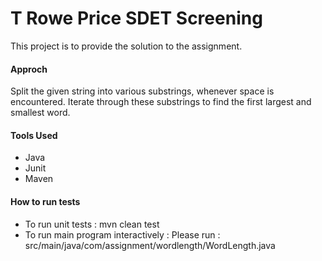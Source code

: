 # T Rowe Price SDET Screening
This project is to provide the solution to the assignment.

#### Approch


Split the given string into various substrings, whenever space is encountered. Iterate through these substrings to find the first largest and smallest word.

#### Tools Used
- Java
- Junit
- Maven

#### How to run tests

- To run unit tests : mvn clean test
- To run main program interactively : Please run : src/main/java/com/assignment/wordlength/WordLength.java
